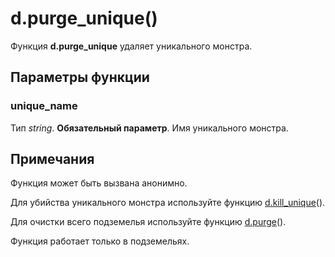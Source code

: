 # d.purge_unique()
Функция **d.purge_unique** удаляет уникального монстра.

## Параметры функции
### unique_name
Тип *string*. **Обязательный параметр**. Имя уникального монстра.

## Примечания
Функция может быть вызвана анонимно.

Для убийства уникального монстра используйте функцию [d.kill_unique](../d/d.kill_unique.md)().

Для очистки всего подземелья используйте функцию [d.purge](../d/d.purge.md)().

Функция работает только в подземельях.